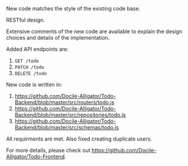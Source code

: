 New code matches the style of the existing code base.

RESTful design.

Extensive comments of the new code are available to explain the design choices and details of the implementation.

Added API endpoints are:
1. `GET /todo`
2. `PATCH /todo`
3. `DELETE /todo`

New code is written in:
1. https://github.com/Docile-Alligator/Todo-Backend/blob/master/src/routers/todo.js
2. https://github.com/Docile-Alligator/Todo-Backend/blob/master/src/repositories/todo.js
3. https://github.com/Docile-Alligator/Todo-Backend/blob/master/src/schemas/todo.js

All requirments are met. Also fixed creating duplicate users.

For more details, please check out https://github.com/Docile-Alligator/Todo-Frontend.
